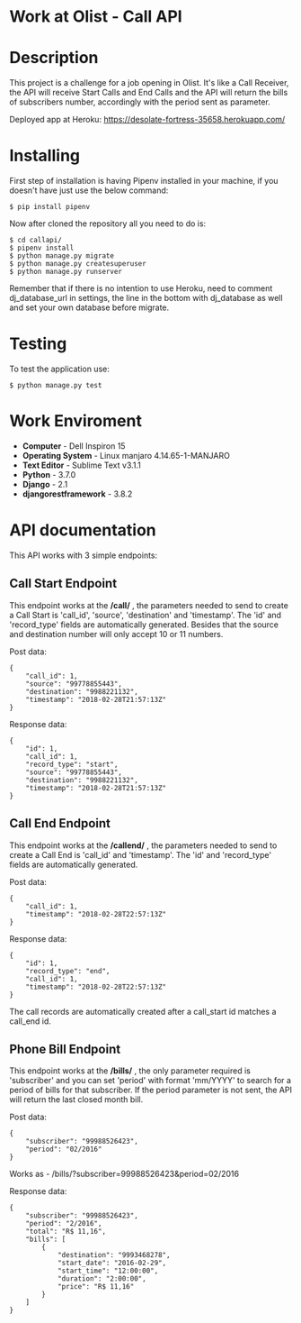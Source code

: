 # Work at Olist - Call API

# Description

This project is a challenge for a job opening in Olist. It's like a Call Receiver, the API will receive Start Calls and End Calls and the API will return the bills of subscribers number, accordingly with the period sent as parameter.

Deployed app at Heroku: https://desolate-fortress-35658.herokuapp.com/

# Installing

First step of installation is having Pipenv installed in your machine, if you doesn't have just use the below command:

``` $ pip install pipenv ```

Now after cloned the repository all you need to do is:

```
$ cd callapi/
$ pipenv install
$ python manage.py migrate
$ python manage.py createsuperuser
$ python manage.py runserver
```
Remember that if there is no intention to use Heroku, need to comment dj_database_url in settings, the line in the bottom with dj_database as well and set your own database before migrate.

# Testing

To test the application use:
```
$ python manage.py test
```

# Work Enviroment

* **Computer**         - Dell Inspiron 15
* **Operating System** - Linux manjaro 4.14.65-1-MANJARO
* **Text Editor**      - Sublime Text v3.1.1
* **Python** - 3.7.0
* **Django** - 2.1 
* **djangorestframework** - 3.8.2


# API documentation

This API works with 3 simple endpoints:

## Call Start Endpoint
This endpoint works at the **/call/** , the parameters needed to send to create a Call Start is 'call_id', 'source', 'destination' and 'timestamp'. The 'id' and 'record_type' fields are automatically generated. 
Besides that the source and destination number will only accept 10 or 11 numbers.

Post data:
```
{
    "call_id": 1,
    "source": "99778855443",
    "destination": "9988221132",
    "timestamp": "2018-02-28T21:57:13Z"
}
```
Response data:
```
{
    "id": 1,
    "call_id": 1,
    "record_type": "start",
    "source": "99778855443",
    "destination": "9988221132",
    "timestamp": "2018-02-28T21:57:13Z"
}
```
## Call End Endpoint
This endpoint works at the **/callend/** , the parameters needed to send to create a Call End is 'call_id' and 'timestamp'. The 'id' and 'record_type' fields are automatically generated. 

Post data:
```
{
    "call_id": 1,
    "timestamp": "2018-02-28T22:57:13Z"
}
```
Response data:
```
{
    "id": 1,
    "record_type": "end",
    "call_id": 1,
    "timestamp": "2018-02-28T22:57:13Z"
}
```
The call records are automatically created after a call_start id matches a call_end id.

## Phone Bill Endpoint
This endpoint works at the **/bills/** , the only parameter required is 'subscriber' and you can set 'period' with format 'mm/YYYY' to search for a period of bills for that subscriber. If the period parameter is not sent, the API will return the last closed month bill.
 

Post data:
```
{
    "subscriber": "99988526423",
    "period": "02/2016"
}
```
Works as - /bills/?subscriber=99988526423&period=02/2016

Response data:
```
{
    "subscriber": "99988526423",
    "period": "2/2016",
    "total": "R$ 11,16",
    "bills": [
        {
            "destination": "9993468278",
            "start_date": "2016-02-29",
            "start_time": "12:00:00",
            "duration": "2:00:00",
            "price": "R$ 11,16"
        }
    ]
}
```